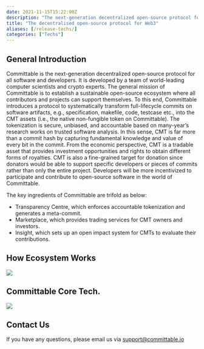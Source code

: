 ```yaml
---
date: 2021-11-15T15:22:00Z
description: "The next-generation decentralized open-source protocol for all software and developers."
title: "The decentralised open-source protocol for Web3"
aliases: [/release-techs/]
categories: ["Techs"]
---
```


## General Introduction

Committable is the next-generation decentralized open-source protocol for all software and developers. It is developed by a team of world-leading computer scientists and crypto experts. The general mission of Committable is to establish a sustainable open-source ecosystem where all contributors and projects can support themselves. To this end, Committable introduces a protocol to systematically transform full-lifecycle commits on software artifacts, e.g., specification, makefile, code, testcase etc., into the CMT assets (i.e., the native non-fungible token on Committable). The tokenization is secure, unbiased, and accountable based on many-year’s research works on trusted software analysis. In this sense, CMT is far more than a commit hash by capturing fundamental knowledge and value of every bit in the commit. From the economic perspective, CMT is a tradable asset that provides investment opportunities and rights to obtain different forms of royalties. CMT is also a fine-grained target for donation since donators would be able to support specific developers or pieces of commits rather than only the entire project. Developers will be more incentivized to participate and contribute to open-source software in the world of Committable.

The key ingredients of Committable are trifold as below:

- Transparency Centre, which enforces accountable tokenization and generates a meta-commit.
- Marketplace, which provides trading services for CMT owners and investors.
- Insight, which sets up an open impact system for CMTs to evaluate their contributions.

## How Ecosystem Works

![](/img/tech/echo-sys-1.jpeg)

## Committable Core Tech.

![](/img/tech/echo-sys-2.jpeg)

## Contact Us

If you have any questions, please email us via support@committable.io